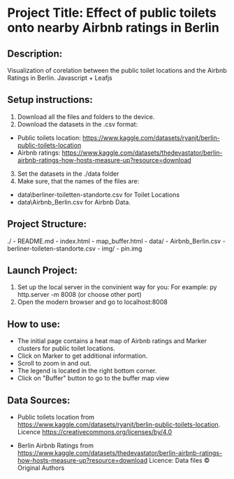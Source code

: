 # Project Title: Effect of public toilets onto nearby Airbnb ratings in Berlin

## Description:
Visualization of corelation between the public toilet locations and the Airbnb Ratings in Berlin. Javascript + Leafjs

## Setup instructions:
1) Download all the files and folders to the device.
2) Download the datasets in the .csv format:
* Public toilets location: https://www.kaggle.com/datasets/ryanjt/berlin-public-toilets-location
* Airbnb ratings: https://www.kaggle.com/datasets/thedevastator/berlin-airbnb-ratings-how-hosts-measure-up?resource=download
3) Set the datasets in the ./data folder
4) Make sure, that the names of the files are: 
* data\berliner-toiletten-standorte.csv for Toilet Locations
* data\Airbnb_Berlin.csv for Airbnb Data.

## Project Structure:
./
    - README.md
    - index.html
    - map_buffer.html
    - data/
        - Airbnb_Berlin.csv
        - berliner-toileten-standorte.csv
    - img/
        - pin.img

## Launch Project:
1) Set up the local server in the convinient way for you:
    For example:
    py http.server -m 8008 (or choose other port)
2) Open the modern browser and go to localhost:8008

## How to use:
* The initial page contains a heat map of Airbnb ratings and Marker clusters for public toilet locations.
* Click on Marker to get additional information.
* Scroll to zoom in and out.
* The legend is located in the right bottom corner.
* Click on "Buffer" button to go to the buffer map view

## Data Sources:
* Public toilets location from https://www.kaggle.com/datasets/ryanjt/berlin-public-toilets-location. Licence https://creativecommons.org/licenses/by/4.0

* Berlin Airbnb Ratings from https://www.kaggle.com/datasets/thedevastator/berlin-airbnb-ratings-how-hosts-measure-up?resource=download Licence: Data files © Original Authors
